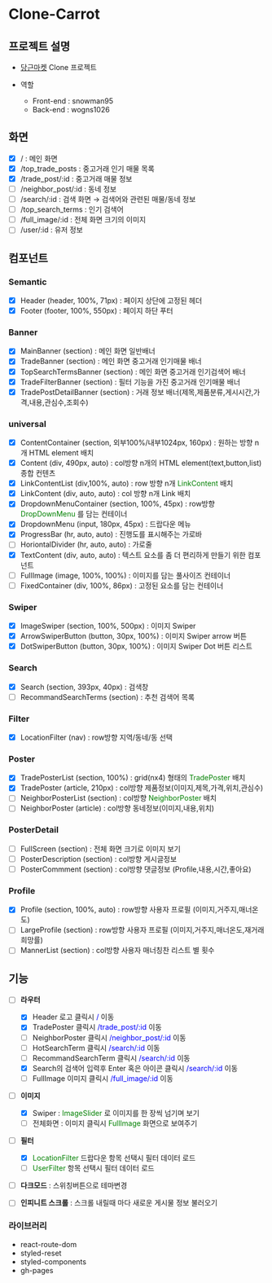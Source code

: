 # Clone-Carrot

## 프로젝트 설명

- [당근마켓](https://www.daangn.com/?pid=GoogleSA&c=GoogleKeywordAd&af_channel=Google&af_prt=emnet&af_keywords=&af_adset=Dynamic) Clone 프로젝트

- 역할
  - Front-end : snowman95
  - Back-end : wogns1026

## 화면

- [x] / : 메인 화면
- [x] /top_trade_posts : 중고거래 인기 매물 목록
- [x] /trade_post/:id : 중고거래 매물 정보
- [ ] /neighbor_post/:id : 동네 정보
- [ ] /search/:id : 검색 화면 → 검색어와 관련된 매물/동네 정보
- [ ] /top_search_terms : 인기 검색어
- [ ] /full_image/:id : 전체 화면 크기의 이미지
- [ ] /user/:id : 유저 정보

## 컴포넌트

### Semantic

- [x] Header (header, 100%, 71px) : 페이지 상단에 고정된 헤더
- [x] Footer (footer, 100%, 550px) : 페이지 하단 푸터

### Banner

- [x] MainBanner (section) : 메인 화면 일반배너
- [x] TradeBanner (section) : 메인 화면 중고거래 인기매물 배너
- [x] TopSearchTermsBanner (section) : 메인 화면 중고거래 인기검색어 배너
- [x] TradeFilterBanner (section) : 필터 기능을 가진 중고거래 인기매물 배너
- [x] TradePostDetailBanner (section) : 거래 정보 배너(제목,제품분류,게시시간,가격,내용,관심수,조회수)

### universal

- [x] ContentContainer (section, 외부100%/내부1024px, 160px) : 원하는 방향 n개 HTML element 배치
- [x] Content (div, 490px, auto) : col방향 n개의 HTML element(text,button,list) 종합 컨텐츠
- [x] LinkContentList (div,100%, auto) : row 방향 n개 <span style="color:green">LinkContent</span> 배치
- [x] LinkContent (div, auto, auto) : col 방향 n개 Link 배치
- [x] DropdownMenuContainer (section, 100%, 45px) : row방향 <span style="color:green">DropDownMenu</span> 를 담는 컨테이너
- [x] DropdownMenu (input, 180px, 45px) : 드랍다운 메뉴
- [x] ProgressBar (hr, auto, auto) : 진행도를 표시해주는 가로바
- [ ] HoriontalDivider (hr, auto, auto) : 가로줄
- [x] TextContent (div, auto, auto) : 텍스트 요소를 좀 더 편리하게 만들기 위한 컴포넌트
- [ ] FullImage (image, 100%, 100%) : 이미지를 담는 풀사이즈 컨테이너
- [ ] FixedContainer (div, 100%, 86px) : 고정된 요소를 담는 컨테이너

### Swiper

- [x] ImageSwiper (section, 100%, 500px) : 이미지 Swiper
- [x] ArrowSwiperButton (button, 30px, 100%) : 이미지 Swiper arrow 버튼
- [x] DotSwiperButton (button, 30px, 100%) : 이미지 Swiper Dot 버튼 리스트

### Search

- [x] Search (section, 393px, 40px) : 검색창
- [ ] RecommandSearchTerms (section) : 추천 검색어 목록

### Filter

- [x] LocationFilter (nav) : row방향 지역/동네/동 선택

### Poster

- [x] TradePosterList (section, 100%) : grid(nx4) 형태의 <span style="color:green">TradePoster</span> 배치
- [x] TradePoster (article, 210px) : col방향 제품정보(이미지,제목,가격,위치,관심수)
- [ ] NeighborPosterList (section) : col방향 <span style="color:green">NeighborPoster</span> 배치
- [ ] NeighborPoster (article) : col방향 동네정보(이미지,내용,위치)

### PosterDetail

- [ ] FullScreen (section) : 전체 화면 크기로 이미지 보기
- [ ] PosterDescription (section) : col방향 게시글정보
- [ ] PosterCommment (section) : col방향 댓글정보 (Profile,내용,시간,좋아요)

### Profile

- [x] Profile (section, 100%, auto) : row방향 사용자 프로필 (이미지,거주지,매너온도)
- [ ] LargeProfile (section) : row방향 사용자 프로필 (이미지,거주지,매너온도,재거래희망률)
- [ ] MannerList (section) : col방향 사용자 매너칭찬 리스트 별 횟수

## 기능

- [ ] **라우터**

  - [x] Header 로고 클릭시 <span style="color:blue">/</span> 이동
  - [x] TradePoster 클릭시 <span style="color:blue">/trade_post/:id</span> 이동
  - [ ] NeighborPoster 클릭시 <span style="color:blue">/neighbor_post/:id</span> 이동
  - [ ] HotSearchTerm 클릭시 <span style="color:blue">/search/:id</span> 이동
  - [ ] RecommandSearchTerm 클릭시 <span style="color:blue">/search/:id</span> 이동
  - [x] Search의 검색어 입력후 Enter 혹은 아이콘 클릭시 <span style="color:blue">/search/:id</span> 이동
  - [ ] FullImage 이미지 클릭시 <span style="color:blue">/full_image/:id</span> 이동

- [ ] **이미지**

  - [x] Swiper : <span style="color:green">ImageSlider</span> 로 이미지를 한 장씩 넘기며 보기
  - [ ] 전체화면 : 이미지 클릭시 <span style="color:green">FullImage</span> 화면으로 보여주기

- [ ] **필터**

  - [x] <span style="color:green">LocationFilter</span> 드랍다운 항목 선택시 필터 데이터 로드
  - [ ] <span style="color:green">UserFilter</span> 항목 선택시 필터 데이터 로드

- [ ] **다크모드** : 스위칭버튼으로 테마변경
- [ ] **인피니트 스크롤** : 스크롤 내릴때 마다 새로운 게시물 정보 불러오기

### 라이브러리

- react-route-dom
- styled-reset
- styled-components
- gh-pages
